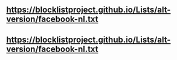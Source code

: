 ## https://blocklistproject.github.io/Lists/alt-version/facebook-nl.txt
## https://blocklistproject.github.io/Lists/alt-version/facebook-nl.txt
